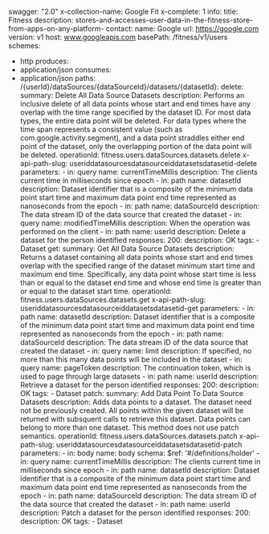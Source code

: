 swagger: "2.0"
x-collection-name: Google Fit
x-complete: 1
info:
  title: Fitness
  description: stores-and-accesses-user-data-in-the-fitness-store-from-apps-on-any-platform-
  contact:
    name: Google
    url: https://google.com
  version: v1
host: www.googleapis.com
basePath: /fitness/v1/users
schemes:
- http
produces:
- application/json
consumes:
- application/json
paths:
  /{userId}/dataSources/{dataSourceId}/datasets/{datasetId}:
    delete:
      summary: Delete All Data Source Datasets
      description: Performs an inclusive delete of all data points whose start and
        end times have any overlap with the time range specified by the dataset ID.
        For most data types, the entire data point will be deleted. For data types
        where the time span represents a consistent value (such as com.google.activity.segment),
        and a data point straddles either end point of the dataset, only the overlapping
        portion of the data point will be deleted.
      operationId: fitness.users.dataSources.datasets.delete
      x-api-path-slug: useriddatasourcesdatasourceiddatasetsdatasetid-delete
      parameters:
      - in: query
        name: currentTimeMillis
        description: The clients current time in milliseconds since epoch
      - in: path
        name: datasetId
        description: Dataset identifier that is a composite of the minimum data point
          start time and maximum data point end time represented as nanoseconds from
          the epoch
      - in: path
        name: dataSourceId
        description: The data stream ID of the data source that created the dataset
      - in: query
        name: modifiedTimeMillis
        description: When the operation was performed on the client
      - in: path
        name: userId
        description: Delete a dataset for the person identified
      responses:
        200:
          description: OK
      tags:
      - Dataset
    get:
      summary: Get All Data Source Datasets
      description: Returns a dataset containing all data points whose start and end
        times overlap with the specified range of the dataset minimum start time and
        maximum end time. Specifically, any data point whose start time is less than
        or equal to the dataset end time and whose end time is greater than or equal
        to the dataset start time.
      operationId: fitness.users.dataSources.datasets.get
      x-api-path-slug: useriddatasourcesdatasourceiddatasetsdatasetid-get
      parameters:
      - in: path
        name: datasetId
        description: Dataset identifier that is a composite of the minimum data point
          start time and maximum data point end time represented as nanoseconds from
          the epoch
      - in: path
        name: dataSourceId
        description: The data stream ID of the data source that created the dataset
      - in: query
        name: limit
        description: If specified, no more than this many data points will be included
          in the dataset
      - in: query
        name: pageToken
        description: The continuation token, which is used to page through large datasets
      - in: path
        name: userId
        description: Retrieve a dataset for the person identified
      responses:
        200:
          description: OK
      tags:
      - Dataset
    patch:
      summary: Add Data Point To Data Source Datasets
      description: Adds data points to a dataset. The dataset need not be previously
        created. All points within the given dataset will be returned with subsquent
        calls to retrieve this dataset. Data points can belong to more than one dataset.
        This method does not use patch semantics.
      operationId: fitness.users.dataSources.datasets.patch
      x-api-path-slug: useriddatasourcesdatasourceiddatasetsdatasetid-patch
      parameters:
      - in: body
        name: body
        schema:
          $ref: '#/definitions/holder'
      - in: query
        name: currentTimeMillis
        description: The clients current time in milliseconds since epoch
      - in: path
        name: datasetId
        description: Dataset identifier that is a composite of the minimum data point
          start time and maximum data point end time represented as nanoseconds from
          the epoch
      - in: path
        name: dataSourceId
        description: The data stream ID of the data source that created the dataset
      - in: path
        name: userId
        description: Patch a dataset for the person identified
      responses:
        200:
          description: OK
      tags:
      - Dataset
